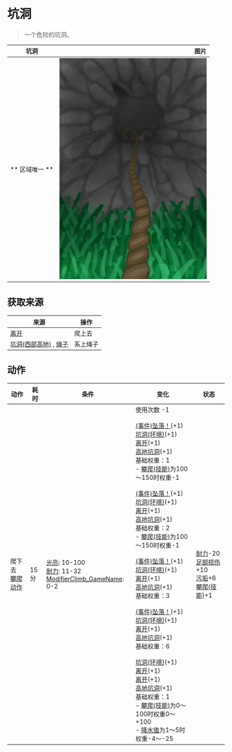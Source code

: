 # 坑洞  
> 一个危险的坑洞。  
  
  坑洞  |   图片   
 ----  |  ----:   
 ** 区域唯一 **  |  ![](Sprite/HoleDownRope.png)   
  
## 获取来源  
来源  |  操作  
----  |  ----  
[离开](HighlandHoleExit.md)  |  爬上去  
[坑洞(西部高地)](HighlandHoleNoRope.md) , [绳子](Rope.md)  |  系上绳子  
## 动作  
动作  |  耗时  |  条件  |  变化  |  状态  
----  |  ----  |  ----  |  ----  |  ----  
爬下去<br>[攀爬动作](ClimbAction.md)  |  15分  |  [光亮](Light.md): 10-100<br>[耐力](Stamina.md): 11-32<br>[ModifierClimb_GameName](ModifierClimb.md): 0-2  |  使用次数  -1<br><br>[(事件)坠落！](Event_FallFracture.md)(+1)<br>[坑洞(环境)](Env_HighlandHole.md)(+1)<br>[离开](HighlandHoleExit.md)(+1)<br>[高地坑洞](HighlandHole.md)(+1)<br>基础权重：1<br>- [攀爬(技能)](Skill_Climbing.md)为100～150时权重-1<br><br>[(事件)坠落！](Event_FallSprains.md)(+1)<br>[坑洞(环境)](Env_HighlandHole.md)(+1)<br>[离开](HighlandHoleExit.md)(+1)<br>[高地坑洞](HighlandHole.md)(+1)<br>基础权重：2<br>- [攀爬(技能)](Skill_Climbing.md)为100～150时权重-1<br><br>[(事件)坠落！](Event_FallAbrasion.md)(+1)<br>[坑洞(环境)](Env_HighlandHole.md)(+1)<br>[离开](HighlandHoleExit.md)(+1)<br>[高地坑洞](HighlandHole.md)(+1)<br>基础权重：3<br><br>[(事件)坠落！](Event_FallBruise.md)(+1)<br>[坑洞(环境)](Env_HighlandHole.md)(+1)<br>[离开](HighlandHoleExit.md)(+1)<br>[高地坑洞](HighlandHole.md)(+1)<br>基础权重：6<br><br>[坑洞(环境)](Env_HighlandHole.md)(+1)<br>[离开](HighlandHoleExit.md)(+1)<br>[离开](HighlandHoleExit.md)(+1)<br>[高地坑洞](HighlandHole.md)(+1)<br>基础权重：1<br>- [攀爬(技能)](Skill_Climbing.md)为0～100时权重0～+100<br>- [降水值](RainValue.md)为1～5时权重-4～-25<br>  |  [耐力](Stamina.md)-20<br>[足部损伤](FootDamage.md)+10<br>[污垢](Filth.md)+6<br>[攀爬(技能)](Skill_Climbing.md)+1  
